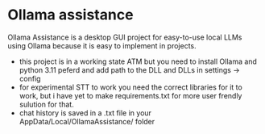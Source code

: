 # Ollama assistance
Ollama Assistance is a desktop GUI project for easy-to-use local LLMs using Ollama because it is easy to implement in projects.

- this project is in a working state ATM but you need to install Ollama and python 3.11 peferd and add path to the DLL and DLLs in settings -> config
- for experimental STT to work you need the correct libraries for it to work, but i have yet to make requirements.txt for more user frendly sulution for that.
- chat history is saved in a .txt file in your AppData/Local/OllamaAssistance/ folder

